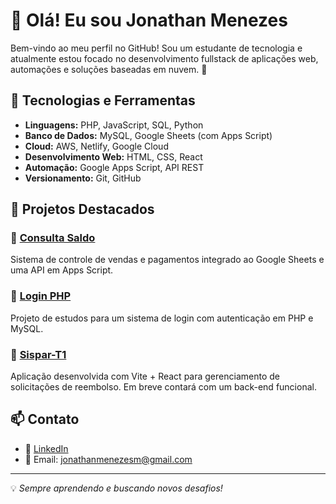 # 👋 Olá! Eu sou Jonathan Menezes

Bem-vindo ao meu perfil no GitHub! Sou um estudante de tecnologia e atualmente estou focado no desenvolvimento fullstack de aplicações web, automações e soluções baseadas em nuvem. 🚀

## 🔧 Tecnologias e Ferramentas

- **Linguagens:** PHP, JavaScript, SQL, Python
- **Banco de Dados:** MySQL, Google Sheets (com Apps Script)
- **Cloud:** AWS, Netlify, Google Cloud
- **Desenvolvimento Web:** HTML, CSS, React
- **Automação:** Google Apps Script, API REST
- **Versionamento:** Git, GitHub

## 📌 Projetos Destacados

### 🔹 [Consulta Saldo](https://github.com/jonathanmenezesm/consultasaldo)
Sistema de controle de vendas e pagamentos integrado ao Google Sheets e uma API em Apps Script.

### 🔹 [Login PHP](https://github.com/jonathanmenezesm/login-php)
Projeto de estudos para um sistema de login com autenticação em PHP e MySQL.

### 🔹 [Sispar-T1](https://github.com/jonathanmenezesm/sispar-t1)
Aplicação desenvolvida com Vite + React para gerenciamento de solicitações de reembolso. Em breve contará com um back-end funcional.

## 📫 Contato

- 💼 [LinkedIn](https://www.linkedin.com/in/jonathanmenezesm)
- 📧 Email: jonathanmenezesm@gmail.com

---
💡 *Sempre aprendendo e buscando novos desafios!*

